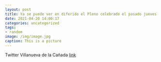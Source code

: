 ```yaml
---
layout: post
title: Ya se puede ver en diferido el Pleno celebrado el pasado jueves en VillanuevaDeLaCañada. Os dejamos el enlace directo 🎥👉 https:...
date: 2021-04-20 14:00:17
categories: uncategorized
tags:
- random
image: /img/image.jpg
caption: This is a picture
---
```

Twitter Villanueva de la Cañada [link](https://twitter.com/AytoVDLCanada/status/1384125461844791301)
